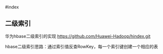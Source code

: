 #index

## 二级索引

华为hbase二级索引的实现
https://github.com/Huawei-Hadoop/hindex.git

hbase二级索引思路：通过索引值反查RowKey，每一个索引键创建一个相应的表
